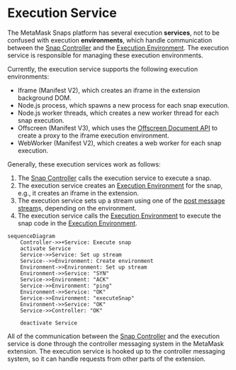 # Execution Service

The MetaMask Snaps platform has several execution **services**, not to be
confused with execution **environments**, which handle communication between the
[Snap Controller] and the [Execution Environment]. The execution service is
responsible for managing these execution environments.

Currently, the execution service supports the following execution environments:

- Iframe (Manifest V2), which creates an iframe in the extension background DOM.
- Node.js process, which spawns a new process for each snap execution.
- Node.js worker threads, which creates a new worker thread for each snap
  execution.
- Offscreen (Manifest V3), which uses the [Offscreen Document API] to create a
  proxy to the iframe execution environment.
- WebWorker (Manifest V2), which creates a web worker for each snap execution.

Generally, these execution services work as follows:

1. The [Snap Controller] calls the execution service to execute a snap.
2. The execution service creates an [Execution Environment] for the snap, e.g.,
   it creates an iframe in the extension.
3. The execution service sets up a stream using one of the [post message
   stream]s, depending on the environment.
4. The execution service calls the [Execution Environment] to execute the snap
   code in the [Execution Environment].

```mermaid
sequenceDiagram
    Controller->>+Service: Execute snap
    activate Service
    Service->>Service: Set up stream
    Service-->>Environment: Create environment
    Environment->>Environment: Set up stream
    Environment->>Service: "SYN"
    Service->>Environment: "ACK"
    Service->>Environment: "ping"
    Environment->>Service: "OK"
    Service->>Environment: "executeSnap"
    Environment->>Service: "OK"
    Service->>Controller: "OK"

    deactivate Service
```

All of the communication between the [Snap Controller] and the execution
service is done through the controller messaging system in the MetaMask
extension. The execution service is hooked up to the controller messaging
system, so it can handle requests from other parts of the extension.

[snap controller]: ./snap-controller.md
[execution environment]: ./execution-environment.md
[post message stream]: https://github.com/MetaMask/post-message-stream
[offscreen document api]: https://developer.chrome.com/docs/extensions/reference/offscreen/
